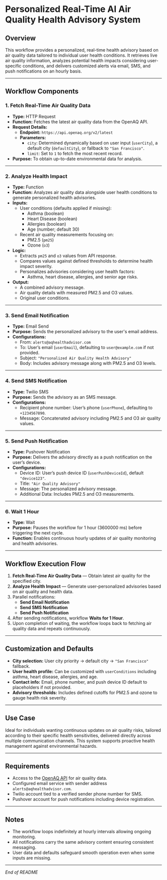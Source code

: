 # Personalized Real-Time AI Air Quality Health Advisory System

## Overview
This workflow provides a personalized, real-time health advisory based on air quality data tailored to individual user health conditions. It retrieves live air quality information, analyzes potential health impacts considering user-specific conditions, and delivers customized alerts via email, SMS, and push notifications on an hourly basis.

---

## Workflow Components

### 1. Fetch Real-Time Air Quality Data
- **Type:** HTTP Request
- **Function:** Fetches the latest air quality data from the OpenAQ API.
- **Request Details:**
  - **Endpoint:** `https://api.openaq.org/v2/latest`
  - **Parameters:**
    - `city`: Determined dynamically based on user input (`userCity`), a default city (`defaultCity`), or fallback to `"San Francisco"`.
    - `limit`: Set to `1` to fetch the most recent record.
- **Purpose:** To obtain up-to-date environmental data for analysis.

---

### 2. Analyze Health Impact
- **Type:** Function
- **Function:** Analyzes air quality data alongside user health conditions to generate personalized health advisories.
- **Inputs:**
  - User conditions (defaults applied if missing):
    - Asthma (boolean)
    - Heart Disease (boolean)
    - Allergies (boolean)
    - Age (number; default 30)
  - Recent air quality measurements focusing on:
    - PM2.5 (`pm25`)
    - Ozone (`o3`)
- **Logic:**
  - Extracts `pm25` and `o3` values from API response.
  - Compares values against defined thresholds to determine health impact severity.
  - Personalizes advisories considering user health factors:
    - Asthma, heart disease, allergies, and senior age risks.
- **Output:** 
  - A combined advisory message.
  - Air quality details with measured PM2.5 and O3 values.
  - Original user conditions.

---

### 3. Send Email Notification
- **Type:** Email Send
- **Purpose:** Sends the personalized advisory to the user's email address.
- **Configurations:**
  - From: `alerts@aqhealthadvisor.com`
  - To: User’s email (`userEmail`), defaulting to `user@example.com` if not provided.
  - Subject: `"Personalized Air Quality Health Advisory"`
  - Body: Includes advisory message along with PM2.5 and O3 levels.

---

### 4. Send SMS Notification
- **Type:** Twilio SMS
- **Purpose:** Sends the advisory as an SMS message.
- **Configurations:**
  - Recipient phone number: User’s phone (`userPhone`), defaulting to `+1234567890`.
  - Message: Concatenated advisory including PM2.5 and O3 air quality values.

---

### 5. Send Push Notification
- **Type:** Pushover Notification
- **Purpose:** Delivers the advisory directly as a push notification on the user’s device.
- **Configurations:**
  - Device ID: User’s push device ID (`userPushDeviceId`), default `"device123"`.
  - Title: `"Air Quality Advisory"`
  - Message: The personalized advisory message.
  - Additional Data: Includes PM2.5 and O3 measurements.

---

### 6. Wait 1 Hour
- **Type:** Wait
- **Purpose:** Pauses the workflow for 1 hour (3600000 ms) before triggering the next cycle.
- **Function:** Enables continuous hourly updates of air quality monitoring and health advisories.

---

## Workflow Execution Flow
1. **Fetch Real-Time Air Quality Data** — Obtain latest air quality for the specified city.
2. **Analyze Health Impact** — Generate user-personalized advisories based on air quality and health data.
3. Parallel notifications:
   - **Send Email Notification**
   - **Send SMS Notification**
   - **Send Push Notification**
4. After sending notifications, workflow **Waits for 1 Hour**.
5. Upon completion of waiting, the workflow loops back to fetching air quality data and repeats continuously.

---

## Customization and Defaults
- **City selection:** User city priority → default city → `"San Francisco"` fallback.
- **User health profile:** Can be customized with `userConditions` including asthma, heart disease, allergies, and age.
- **Contact info:** Email, phone number, and push device ID default to placeholders if not provided.
- **Advisory thresholds:** Includes defined cutoffs for PM2.5 and ozone to gauge health risk severity.

---

## Use Case
Ideal for individuals wanting continuous updates on air quality risks, tailored according to their specific health sensitivities, delivered directly across multiple communication channels. This system supports proactive health management against environmental hazards.

---

## Requirements
- Access to the [OpenAQ API](https://openaq.org/) for air quality data.
- Configured email service with sender address `alerts@aqhealthadvisor.com`.
- Twilio account tied to a verified sender phone number for SMS.
- Pushover account for push notifications including device registration.

---

## Notes
- The workflow loops indefinitely at hourly intervals allowing ongoing monitoring.
- All notifications carry the same advisory content ensuring consistent messaging.
- User data and defaults safeguard smooth operation even when some inputs are missing.

---

*End of README*